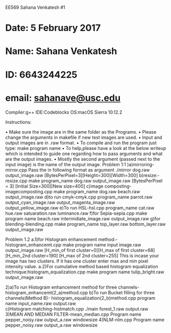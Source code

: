 EE569 Sahana Venkatesh #1 
# Date: 5 February 2017
# Name:     Sahana Venkatesh 
# ID:       6643244225
# email:  sahanave@usc.edu

Compiler:g++ 
IDE:Codeblocks
OS:macOS Sierra 10.12.2 

Instructions:

•	Make sure the image are in the same folder as the Programs.
•	Please change the arguments in makefile if new test images are used.
•	Input and output images are in .raw format.
•	To compile and run the program just type: make program name
•	To help,please have a look at the below writeup which is intended to guide one regarding how to pass arguments and what are the output images.
•	Mostly the second argument (passed next to the input image) is the name of the output image.
Problem 1:1
)a)mirroring-mirror.cpp
Pass the in following format as argument 
./mirror dog.raw output_image.raw [BytesPerPixel=3][Height=300][Width=300]
b)resize:-resize.cpp
make program_name dog.raw output_image.raw [BytesPerPixel = 3] [Initial Size=300][New size=400]
c)image composting-imagecomposting.cpp
make program_name dog.raw beach.raw output_image.raw
d)to run cmyk-cmyk.cpp
program_name parrot.raw output_cyan_image.raw output_magenta_image.raw output_yellow_image.raw
e)To run HSL-hsl.cpp
program_name cat.raw hue.raw satuaration.raw luminance.raw
f)for Sepia-sepia.cpp
make program name beach.raw intermidiate_image.raw output_image.raw
g)for blending-blending.cpp
make program_name top_layer.raw bottom_layer.raw output_image.raw

Problem 1.2
a.1)for Histogram enhancement method:-histogram_enhancemt.cpp
make program name input image.raw output_image.raw [H_min_of first cluster=0][H_max of first cluster=68] [H_min_2nd cluster=190] [H_max of 2nd cluster=255]
This is incase your image has two clusters. If it has one cluster enter max and min pixel intensity value.
a.2)For cumulative method based histogram equalization technique:histogram_equalization.cpp
make  program name tulip_bright.raw output_image.raw 

2)a)To run Histogram enhancement method for three channels- histogram_enhancemt(2_a)method.cpp
b)To run Bucket filling for three channels(Method B)- histogram_equalization(2_b)method.cpp
program name input_name.raw output.raw   
c)Histogram matching-histmatch.cpp
./main forest_1.raw output.raw
3)MEAN AND MEDIAN FILTER-mean_median.cpp
Program name pepper_noisy.raw output_a.raw windowsize
4)NLM-nlm.cpp
Program name pepper_noisy.raw output_a.raw windowsize



